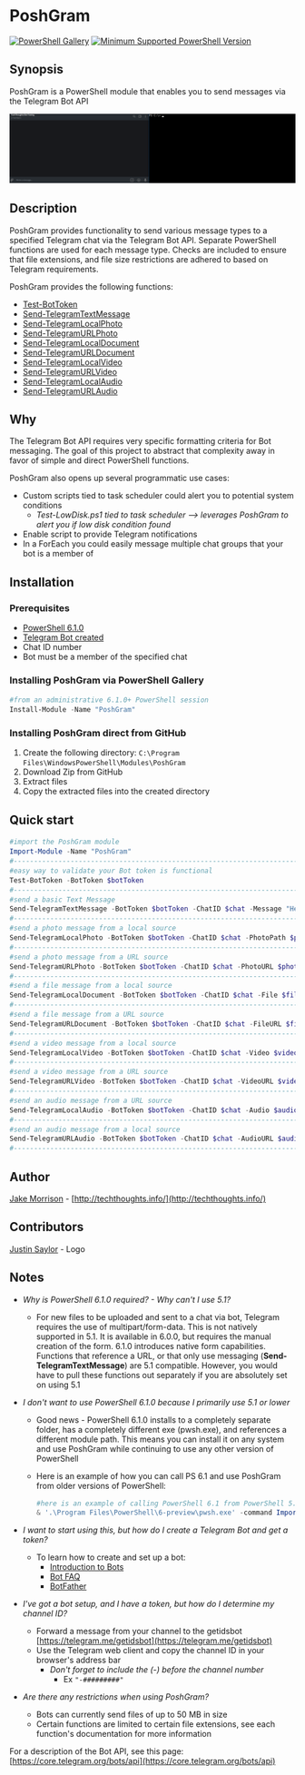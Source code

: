 # PoshGram

[![PowerShell Gallery][psgallery-img]][psgallery-site]
[![Minimum Supported PowerShell Version](https://img.shields.io/badge/PowerShell-6.1-blue.svg)](https://github.com/PowerShell/PowerShell)

[psgallery-img]:   https://img.shields.io/powershellgallery/dt/PoshGram.svg
[psgallery-site]:  https://www.powershellgallery.com/packages/PoshGram
[psgallery-v1]:    https://www.powershellgallery.com/packages/PoshGram/0.8.1

## Synopsis

PoshGram is a PowerShell module that enables you to send messages via the Telegram Bot API

![PoshGram Gif Demo](media/PoshGram.gif "PoshGram in action")

## Description

PoshGram provides functionality to send various message types to a specified Telegram chat via the Telegram Bot API. Separate PowerShell functions are used for each message type. Checks are included to ensure that file extensions, and file size restrictions are adhered to based on Telegram requirements.

PoshGram provides the following functions:

* [Test-BotToken](https://github.com/techthoughts2/PoshGram/blob/master/docs/Test-BotToken.md)
* [Send-TelegramTextMessage](https://github.com/techthoughts2/PoshGram/blob/master/docs/Send-TelegramTextMessage.md)
* [Send-TelegramLocalPhoto](https://github.com/techthoughts2/PoshGram/blob/master/docs/Send-TelegramLocalPhoto.md)
* [Send-TelegramURLPhoto](https://github.com/techthoughts2/PoshGram/blob/master/docs/Send-TelegramURLPhoto.md)
* [Send-TelegramLocalDocument](https://github.com/techthoughts2/PoshGram/blob/master/docs/Send-TelegramLocalDocument.md)
* [Send-TelegramURLDocument](https://github.com/techthoughts2/PoshGram/blob/master/docs/Send-TelegramURLDocument.md)
* [Send-TelegramLocalVideo](https://github.com/techthoughts2/PoshGram/blob/master/docs/Send-TelegramLocalVideo.md)
* [Send-TelegramURLVideo](https://github.com/techthoughts2/PoshGram/blob/master/docs/Send-TelegramURLVideo.md)
* [Send-TelegramLocalAudio](https://github.com/techthoughts2/PoshGram/blob/master/docs/Send-TelegramLocalAudio.md)
* [Send-TelegramURLAudio](https://github.com/techthoughts2/PoshGram/blob/master/docs/Send-TelegramURLAudio.md)

## Why

The Telegram Bot API requires very specific formatting criteria for Bot messaging. The goal of this project to abstract that complexity away in favor of simple and direct PowerShell functions.

PoshGram also opens up several programmatic use cases:

* Custom scripts tied to task scheduler could alert you to potential system conditions
  * *Test-LowDisk.ps1 tied to task scheduler --> leverages PoshGram to alert you if low disk condition found*
* Enable script to provide Telegram notifications
* In a ForEach you could easily message multiple chat groups that your bot is a member of

## Installation

### Prerequisites

* [PowerShell 6.1.0](https://github.com/PowerShell/PowerShell)
* [Telegram Bot created](https://core.telegram.org/bots)
* Chat ID number
* Bot must be a member of the specified chat

### Installing PoshGram via PowerShell Gallery

```powershell
#from an administrative 6.1.0+ PowerShell session
Install-Module -Name "PoshGram"
```

### Installing PoshGram direct from GitHub

1. Create the following directory: ```C:\Program Files\WindowsPowerShell\Modules\PoshGram```
2. Download Zip from GitHub
3. Extract files
4. Copy the extracted files into the created directory

## Quick start

```powershell
#import the PoshGram module
Import-Module -Name "PoshGram"
#--------------------------------------------------------------------------
#easy way to validate your Bot token is functional
Test-BotToken -BotToken $botToken
#--------------------------------------------------------------------------
#send a basic Text Message
Send-TelegramTextMessage -BotToken $botToken -ChatID $chat -Message "Hello"
#--------------------------------------------------------------------------
#send a photo message from a local source
Send-TelegramLocalPhoto -BotToken $botToken -ChatID $chat -PhotoPath $photo
#--------------------------------------------------------------------------
#send a photo message from a URL source
Send-TelegramURLPhoto -BotToken $botToken -ChatID $chat -PhotoURL $photoURL
#--------------------------------------------------------------------------
#send a file message from a local source
Send-TelegramLocalDocument -BotToken $botToken -ChatID $chat -File $file
#--------------------------------------------------------------------------
#send a file message from a URL source
Send-TelegramURLDocument -BotToken $botToken -ChatID $chat -FileURL $fileURL
#--------------------------------------------------------------------------
#send a video message from a local source
Send-TelegramLocalVideo -BotToken $botToken -ChatID $chat -Video $video
#--------------------------------------------------------------------------
#send a video message from a URL source
Send-TelegramURLVideo -BotToken $botToken -ChatID $chat -VideoURL $videoURL
#--------------------------------------------------------------------------
#send an audio message from a URL source
Send-TelegramLocalAudio -BotToken $botToken -ChatID $chat -Audio $audio
#--------------------------------------------------------------------------
#send an audio message from a local source
Send-TelegramURLAudio -BotToken $botToken -ChatID $chat -AudioURL $audioURL
#--------------------------------------------------------------------------
```

## Author

[Jake Morrison](https://twitter.com/JakeMorrison) - [http://techthoughts.info/](http://techthoughts.info/)

## Contributors

[Justin Saylor](https://twitter.com/XJustinSaylorX) - Logo

## Notes

* *Why is PowerShell 6.1.0 required? - Why can't I use 5.1?*
  * For new files to be uploaded and sent to a chat via bot, Telegram requires the use of multipart/form-data. This is not natively supported in 5.1. It is available in 6.0.0, but requires the manual creation of the form. 6.1.0 introduces native form capabilities. Functions that reference a URL, or that only use messaging  (**Send-TelegramTextMessage**) are 5.1 compatible. However, you would have to pull these functions out separately if you are absolutely set on using 5.1

* *I don't want to use PowerShell 6.1.0 because I primarily use 5.1 or lower*
  * Good news - PowerShell 6.1.0 installs to a completely separate folder, has a completely different exe (pwsh.exe), and references a different module path. This means you can install it on any system and use PoshGram while continuing to use any other version of PowerShell
  * Here is an example of how you can call PS 6.1 and use PoshGram from older versions of PowerShell:

    ```powershell
    #here is an example of calling PowerShell 6.1 from PowerShell 5.1 to send a Telegram message with PoshGram
    & '.\Program Files\PowerShell\6-preview\pwsh.exe' -command Import-Module PoshGram;$token = "#########:xxxxxxx-xxxxxxxxxxxxxxxxxxxxxxxxxxx";$chat  = "-#########";Send-TelegramTextMessage -BotToken $token -ChatID $chat -Message "Test from 5.1 calling 6.1 to send Telegram Message via PoshGram"
    ```

* *I want to start using this, but how do I create a Telegram Bot and get a token?*
  * To learn how to create and set up a bot:
    * [Introduction to Bots](https://core.telegram.org/bots)
    * [Bot FAQ](https://core.telegram.org/bots/faq)
    * [BotFather](https://t.me/BotFather)

* *I've got a bot setup, and I have a token, but how do I determine my channel ID?*
  * Forward a message from your channel to the getidsbot [https://telegram.me/getidsbot](https://telegram.me/getidsbot)
  * Use the Telegram web client and copy the channel ID in your browser's address bar
    * *Don't forget to include the (-) before the channel number*
      * Ex ```"-#########"```

* *Are there any restrictions when using PoshGram?*
  * Bots can currently send files of up to 50 MB in size
  * Certain functions are limited to certain file extensions, see each function's documentation for more information

For a description of the Bot API, see this page: [https://core.telegram.org/bots/api](https://core.telegram.org/bots/api)